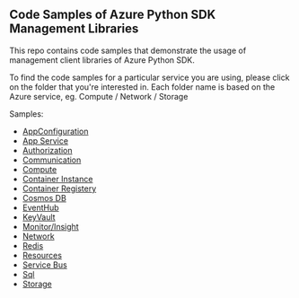 ## Code Samples of Azure Python SDK Management Libraries 

This repo contains code samples that demonstrate the usage of management client libraries of Azure Python SDK.

To find the code samples for a particular service you are using, please click on the folder that you're interested in. Each folder name is based on the Azure service, eg. Compute / Network / Storage

Samples:
- [AppConfiguration](https://github.com/Azure-Samples/azure-samples-python-management/tree/master/samples/appconfiguration)
- [App Service](https://github.com/Azure-Samples/azure-samples-python-management/tree/master/samples/appservice)
- [Authorization](https://github.com/Azure-Samples/azure-samples-python-management/tree/master/samples/authorization)
- [Communication](https://github.com/Azure-Samples/azure-samples-python-management/tree/master/samples/communication)
- [Compute](https://github.com/Azure-Samples/azure-samples-python-management/tree/master/samples/compute)
- [Container Instance](https://github.com/Azure-Samples/azure-samples-python-management/tree/master/samples/containerinstance)
- [Container Registery](https://github.com/Azure-Samples/azure-samples-python-management/tree/master/samples/containerregistry)
- [Cosmos DB](https://github.com/Azure-Samples/azure-samples-python-management/tree/master/samples/cosmosdb)
- [EventHub](https://github.com/Azure-Samples/azure-samples-python-management/tree/master/samples/eventhub)
- [KeyVault](https://github.com/Azure-Samples/azure-samples-python-management/tree/master/samples/keyvault)
- [Monitor/Insight](https://github.com/Azure-Samples/azure-samples-python-management/tree/master/samples/monitor)
- [Network](https://github.com/Azure-Samples/azure-samples-python-management/tree/master/samples/network)
- [Redis](https://github.com/Azure-Samples/azure-samples-python-management/tree/master/samples/redis)
- [Resources](https://github.com/Azure-Samples/azure-samples-python-management/tree/master/samples/resources)
- [Service Bus](https://github.com/Azure-Samples/azure-samples-python-management/tree/master/samples/servicebus)
- [Sql](https://github.com/Azure-Samples/azure-samples-python-management/tree/master/samples/sql)
- [Storage](https://github.com/Azure-Samples/azure-samples-python-management/tree/master/samples/storage)
